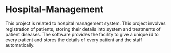 # Hospital-Management
This project is related to hospital management system. This project involves registration of patients, storing their details into system and treatments of patient diseases. The software provides the facility to give a unique id to every patient and stores the details of every patient and the staff automatically.
